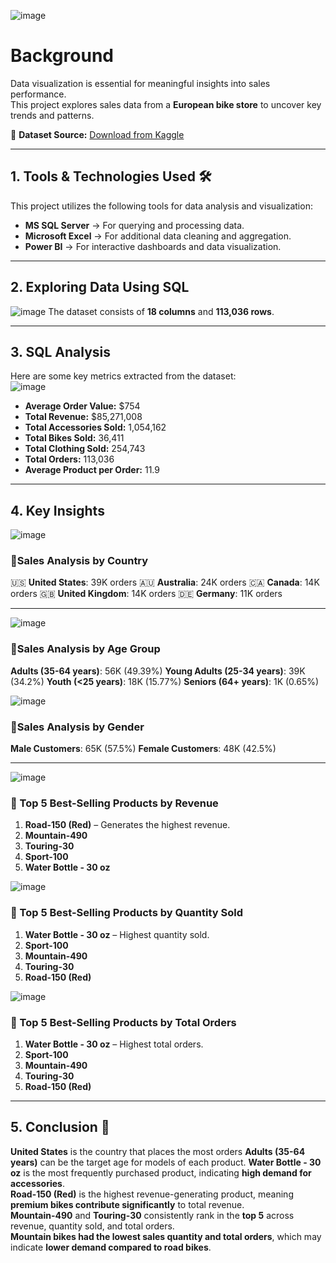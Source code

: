 ![image](https://github.com/user-attachments/assets/79e32e69-8782-42e1-ac5e-b3c968d5bc78)


# Background  
Data visualization is essential for meaningful insights into sales performance.  
This project explores sales data from a **European bike store** to uncover key trends and patterns.  

📌 **Dataset Source:** [Download from Kaggle](#)  

---

## 1. Tools & Technologies Used 🛠️  
This project utilizes the following tools for data analysis and visualization:  

- **MS SQL Server** → For querying and processing data.  
- **Microsoft Excel** → For additional data cleaning and aggregation.  
- **Power BI** → For interactive dashboards and data visualization.  

---

## 2. Exploring Data Using SQL  
![image](https://github.com/user-attachments/assets/4ace3351-80c5-4797-b43e-62e0bfedb0ff)
The dataset consists of **18 columns** and **113,036 rows**.  

---

## 3. SQL Analysis  
Here are some key metrics extracted from the dataset:  
![image](https://github.com/user-attachments/assets/e8104d3d-5e16-4c3c-be14-117e1781c078)

- **Average Order Value:** $754  
- **Total Revenue:** $85,271,008  
- **Total Accessories Sold:** 1,054,162  
- **Total Bikes Sold:** 36,411  
- **Total Clothing Sold:** 254,743  
- **Total Orders:** 113,036  
- **Average Product per Order:** 11.9  

---

## 4. Key Insights  
![image](https://github.com/user-attachments/assets/8ee47bdf-0359-418a-9c2d-d0cd104e48ad)
### 🔹Sales Analysis by Country
🇺🇸 **United States**: 39K orders
🇦🇺 **Australia**: 24K orders
🇨🇦 **Canada**: 14K orders
🇬🇧 **United Kingdom**: 14K orders
🇩🇪 **Germany**: 11K orders

---

![image](https://github.com/user-attachments/assets/968bd0b2-1bd6-4b69-9027-df0a1c959425)
### 🔹Sales Analysis by Age Group
**Adults (35-64 years)**: 56K (49.39%)
**Young Adults (25-34 years)**: 39K (34.2%)
**Youth (<25 years)**: 18K (15.77%)
**Seniors (64+ years)**: 1K (0.65%)

![image](https://github.com/user-attachments/assets/19d61ee7-a113-470a-98fd-f1ff8aaa1c37)
### 🔹Sales Analysis by Gender
**Male Customers**: 65K (57.5%)
**Female Customers**: 48K (42.5%)

---
![image](https://github.com/user-attachments/assets/ec97da0f-a03b-4bb9-863d-4308d37d6d9f)
### 🔹 Top 5 Best-Selling Products by Revenue  
1. **Road-150 (Red)** – Generates the highest revenue.  
2. **Mountain-490**  
3. **Touring-30**  
4. **Sport-100**  
5. **Water Bottle - 30 oz**  

![image](https://github.com/user-attachments/assets/9ff6ae5a-0d2c-477b-a8a7-072c0b7edb0e)
### 🔹 Top 5 Best-Selling Products by Quantity Sold  
1. **Water Bottle - 30 oz** – Highest quantity sold.  
2. **Sport-100**  
3. **Mountain-490**  
4. **Touring-30**  
5. **Road-150 (Red)**  

![image](https://github.com/user-attachments/assets/a6d45c98-fd6c-4c02-9fb2-2b138e78b854)
### 🔹 Top 5 Best-Selling Products by Total Orders  
1. **Water Bottle - 30 oz** – Highest total orders.  
2. **Sport-100**  
3. **Mountain-490**  
4. **Touring-30**  
5. **Road-150 (Red)**  

----

## 5. Conclusion 🏁  
**United States** is the country that places the most orders
**Adults (35-64 years)** can be the target age for models of each product.
**Water Bottle - 30 oz** is the most frequently purchased product, indicating **high demand for accessories**.  
**Road-150 (Red)** is the highest revenue-generating product, meaning **premium bikes contribute significantly** to total revenue.  
**Mountain-490** and **Touring-30** consistently rank in the **top 5** across revenue, quantity sold, and total orders.  
**Mountain bikes had the lowest sales quantity and total orders**, which may indicate **lower demand compared to road bikes**.  

